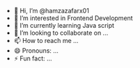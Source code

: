 - 👋 Hi, I’m @hamzazafarx01
- 👀 I’m interested in Frontend Development 
- 🌱 I’m currently learning Java script
- 💞️ I’m looking to collaborate on ...
- 📫 How to reach me ...
- 😄 Pronouns: ...
- ⚡ Fun fact: ...

<!---
hamzazafarx01/hamzazafarx01 is a ✨ special ✨ repository because its `README.md` (this file) appears on your GitHub profile.
You can click the Preview link to take a look at your changes.
--->
